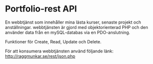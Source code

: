 # Portfolio-rest API

En webbtjänst som innehåller mina lästa kurser, senaste projekt och anställningar. webbtjänsten är gjord med objektorienterad PHP och den använder data från en mySQL-databas via en PDO-anslutning.

Funktioner för Create, Read, Update och Delete.

För att konsumera webbtjänsten använd följande länk: http://raggmunkar.se/rest/json.php

